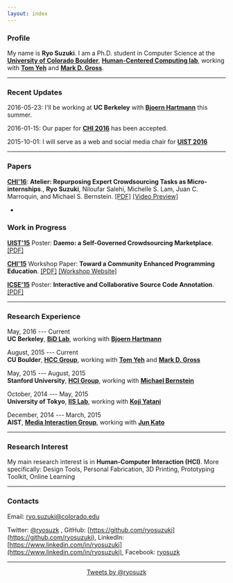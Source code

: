 ```yaml
---
layout: index
---
```


### Profile

My name is **Ryo Suzuki**.
I am a Ph.D. student in Computer Science at the [**University of Colorado Boulder**](http://www.colorado.edu/cs/), [**Human-Centered Computing lab**](http://hcc.colorado.edu/), working with [**Tom Yeh**](http://tomyeh.info/) and [**Mark D. Gross**](http://mdgross.net/).


---


### Recent Updates

2016-05-23: I'll be working at **UC Berkeley** with [**Bjoern Hartmann**](http://people.eecs.berkeley.edu/~bjoern/) this summer.

2016-01-15: Our paper for [**CHI 2016**](https://chi2016.acm.org/wp/) has been accepted.

2015-10-01: I will serve as a web and social media chair for [**UIST 2016**](http://uist.acm.org/uist2016/)



---

### Papers

[**CHI'16**](https://chi2016.acm.org/wp/): **Atelier: Repurposing Expert Crowdsourcing Tasks as Micro-internships**., **Ryo Suzuki**, Niloufar Salehi, Michelle S. Lam, Juan C. Marroquin, and Michael S. Bernstein. [[PDF]](http://hci.stanford.edu/publications/2016/atelier/atelier_2016.pdf) [[Video Preview]](https://youtu.be/tBojZejtFQo)

-

### Work in Progress

[**UIST'15**](http://uist.acm.org/uist2015/about) Poster: **Daemo: a Self-Governed Crowdsourcing Marketplace**. [[PDF]](http://hci.stanford.edu/publications/2015/crowdresearch/daemo-uist.pdf)

[**CHI'15**](http://chi2015.acm.org/) Workshop Paper: **Toward a Community Enhanced Programming Education**.  [[PDF]](/publications/chi-2015.pdf) [[Workshop Website]](http://hci.tokyo/)

[**ICSE'15**](http://2015.icse-conferences.org/) Poster: **Interactive and Collaborative Source Code Annotation**. [[PDF]](/publications/icse-2015.pdf)

---


### Research Experience

May, 2016 --- Current <br>
**UC Berkeley**, [**BiD Lab**](http://bid.berkeley.edu/), working with [**Bjoern Hartmann**](http://people.eecs.berkeley.edu/~bjoern/)

August, 2015 --- Current <br>
**CU Boulder**, [**HCC Group**](http://hcc.colorado.edu/), working with [**Tom Yeh**](http://tomyeh.info/) and [**Mark D. Gross**](http://mdgross.net/)

May, 2015 --- August, 2015 <br>
**Stanford University**, [**HCI Group**](http://hci.stanford.edu/), working with [**Michael Bernstein**](http://people.eecs.berkeley.edu/~bjoern/)

October, 2014 --- May, 2015 <br>
**University of Tokyo**, [**IIS Lab**](http://iis-lab.org/), working with [**Koji Yatani**](http://yatani.jp/)

December, 2014 --- March, 2015 <br>
**AIST**, [**Media Interaction Group**](https://staff.aist.go.jp/m.goto/MIG/index-j.html), working with [**Jun Kato**](http://junkato.jp/)


---


### Research Interest

My main research interest is in **Human-Computer Interaction (HCI)**.
More specifically: Design Tools, Personal Fabrication, 3D Printing, Prototyping Toolkit, Online Learning

---


### Contacts

Email: ryo.suzuki@colorado.edu

Twitter: [@ryosuzk](https://twitter.com/ryosuzk) , GitHub: [https://github.com/ryosuzuki](https://github.com/ryosuzuki),  LinkedIn: [https://www.linkedin.com/in/ryosuzuki](https://www.linkedin.com/in/ryosuzuki), Facebook: [ryosuzk](https://facebook.com/ryosuzk)

---

<div style="text-align:center;">
<a class="twitter-timeline" href="https://twitter.com/ryosuzk" data-widget-id="586803163707023360" width="580" >Tweets by @ryosuzk</a>
</div>
